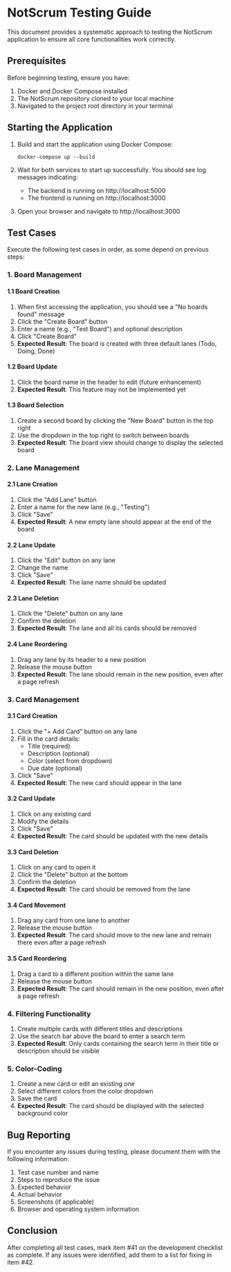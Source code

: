# NotScrum Testing Guide

This document provides a systematic approach to testing the NotScrum application to ensure all core functionalities work correctly.

## Prerequisites

Before beginning testing, ensure you have:

1. Docker and Docker Compose installed
2. The NotScrum repository cloned to your local machine
3. Navigated to the project root directory in your terminal

## Starting the Application

1. Build and start the application using Docker Compose:
   ```
   docker-compose up --build
   ```

2. Wait for both services to start up successfully. You should see log messages indicating:
   - The backend is running on http://localhost:5000
   - The frontend is running on http://localhost:3000

3. Open your browser and navigate to http://localhost:3000

## Test Cases

Execute the following test cases in order, as some depend on previous steps:

### 1. Board Management

#### 1.1 Board Creation
1. When first accessing the application, you should see a "No boards found" message
2. Click the "Create Board" button
3. Enter a name (e.g., "Test Board") and optional description
4. Click "Create Board"
5. **Expected Result**: The board is created with three default lanes (Todo, Doing, Done)

#### 1.2 Board Update
1. Click the board name in the header to edit (future enhancement)
2. **Expected Result**: This feature may not be implemented yet

#### 1.3 Board Selection
1. Create a second board by clicking the "New Board" button in the top right
2. Use the dropdown in the top right to switch between boards
3. **Expected Result**: The board view should change to display the selected board

### 2. Lane Management

#### 2.1 Lane Creation
1. Click the "Add Lane" button
2. Enter a name for the new lane (e.g., "Testing")
3. Click "Save"
4. **Expected Result**: A new empty lane should appear at the end of the board

#### 2.2 Lane Update
1. Click the "Edit" button on any lane
2. Change the name
3. Click "Save"
4. **Expected Result**: The lane name should be updated

#### 2.3 Lane Deletion
1. Click the "Delete" button on any lane
2. Confirm the deletion
3. **Expected Result**: The lane and all its cards should be removed

#### 2.4 Lane Reordering
1. Drag any lane by its header to a new position
2. Release the mouse button
3. **Expected Result**: The lane should remain in the new position, even after a page refresh

### 3. Card Management

#### 3.1 Card Creation
1. Click the "+ Add Card" button on any lane
2. Fill in the card details:
   - Title (required)
   - Description (optional)
   - Color (select from dropdown)
   - Due date (optional)
3. Click "Save"
4. **Expected Result**: The new card should appear in the lane

#### 3.2 Card Update
1. Click on any existing card
2. Modify the details
3. Click "Save"
4. **Expected Result**: The card should be updated with the new details

#### 3.3 Card Deletion
1. Click on any card to open it
2. Click the "Delete" button at the bottom
3. Confirm the deletion
4. **Expected Result**: The card should be removed from the lane

#### 3.4 Card Movement
1. Drag any card from one lane to another
2. Release the mouse button
3. **Expected Result**: The card should move to the new lane and remain there even after a page refresh

#### 3.5 Card Reordering
1. Drag a card to a different position within the same lane
2. Release the mouse button
3. **Expected Result**: The card should remain in the new position, even after a page refresh

### 4. Filtering Functionality

1. Create multiple cards with different titles and descriptions
2. Use the search bar above the board to enter a search term
3. **Expected Result**: Only cards containing the search term in their title or description should be visible

### 5. Color-Coding

1. Create a new card or edit an existing one
2. Select different colors from the color dropdown
3. Save the card
4. **Expected Result**: The card should be displayed with the selected background color

## Bug Reporting

If you encounter any issues during testing, please document them with the following information:

1. Test case number and name
2. Steps to reproduce the issue
3. Expected behavior
4. Actual behavior
5. Screenshots (if applicable)
6. Browser and operating system information

## Conclusion

After completing all test cases, mark item #41 on the development checklist as complete. If any issues were identified, add them to a list for fixing in item #42.